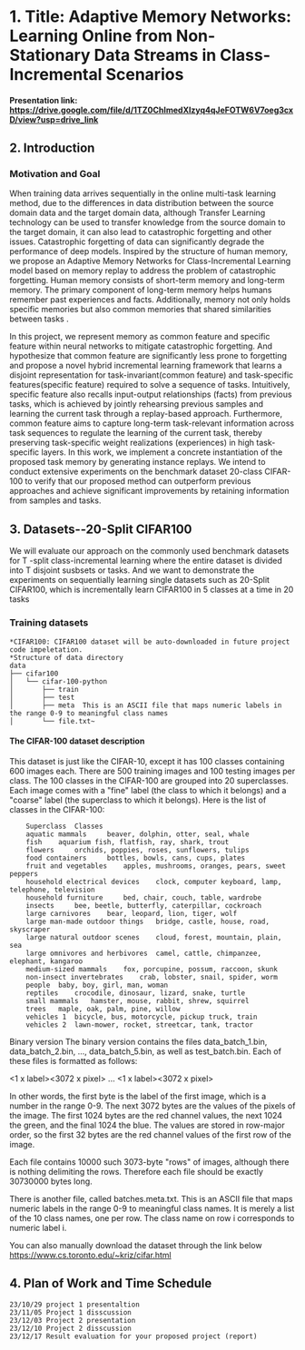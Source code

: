 # 1. Title: Adaptive Memory Networks: Learning Online from Non-Stationary Data Streams in Class-Incremental Scenarios
#### Presentation link: https://drive.google.com/file/d/1TZ0ChImedXlzyq4qJeFOTW6V7oeg3cxD/view?usp=drive_link
## 2. Introduction 	
### Motivation and Goal
When training data arrives sequentially in the online multi-task learning method, due to the differences in data distribution between the source domain data and the target domain data, although Transfer Learning technology can be used to transfer knowledge from the source domain to the target domain, it can also lead to catastrophic forgetting and other issues. Catastrophic forgetting of data can significantly degrade the performance of deep models. Inspired by the structure of human memory, we propose an Adaptive Memory Networks for Class-Incremental Learning model based on memory replay to address the problem of catastrophic forgetting. Human memory consists of short-term memory and long-term memory. The primary component of long-term memory helps humans remember past experiences and facts. Additionally, memory not only holds specific memories but also common memories that shared similarities between tasks . 

In this project,  we represent memory as common feature and specific feature within neural networks to mitigate catastrophic forgetting. And hypothesize that common feature are significantly less prone to forgetting and propose a novel hybrid incremental learning framework that learns a disjoint representation for task-invariant(common feature) and task-specific features(specific feature) required to solve a sequence of tasks. Intuitively, specific feature also recalls input-output relationships (facts) from previous tasks, which is achieved by jointly rehearsing previous samples and learning the current task through a replay-based approach. Furthermore, common feature aims to capture long-term task-relevant information across task sequences to regulate the learning of the current task, thereby preserving task-specific weight realizations (experiences) in high task-specific layers. In this work, we implement a concrete instantiation of the proposed task memory by generating instance replays. We intend to conduct extensive experiments on the benchmark dataset 20-class CIFAR-100 to verify that our proposed method can outperform previous approaches and achieve significant improvements by retaining information from samples and tasks.

## 3. Datasets--20-Split CIFAR100 
We will evaluate our approach on the commonly used benchmark datasets for T -split class-incremental learning where the entire dataset is divided into T disjoint susbsets or tasks.
And we want to demonstrate the experiments on sequentially learning single datasets such as 20-Split CIFAR100, which is incrementally learn CIFAR100 in 5 classes at a time in 20 tasks
### Training datasets
	*CIFAR100: CIFAR100 dataset will be auto-downloaded in future project code impeletation.
	*Structure of data directory
	data
	├── cifar100
	│   └── cifar-100-python
	│       ├── train
	│       ├── test
	│       ├── meta  This is an ASCII file that maps numeric labels in the range 0-9 to meaningful class names
	│       └── file.txt~

#### The CIFAR-100 dataset description
This dataset is just like the CIFAR-10, except it has 100 classes containing 600 images each. There are 500 training images and 100 testing images per class. The 100 classes in the CIFAR-100 are grouped into 20 superclasses. Each image comes with a "fine" label (the class to which it belongs) and a "coarse" label (the superclass to which it belongs).
Here is the list of classes in the CIFAR-100:

		Superclass 	Classes
		aquatic mammals 	beaver, dolphin, otter, seal, whale
		fish 	aquarium fish, flatfish, ray, shark, trout
		flowers 	orchids, poppies, roses, sunflowers, tulips
		food containers 	bottles, bowls, cans, cups, plates
		fruit and vegetables 	apples, mushrooms, oranges, pears, sweet peppers
		household electrical devices 	clock, computer keyboard, lamp, telephone, television
		household furniture 	bed, chair, couch, table, wardrobe
		insects 	bee, beetle, butterfly, caterpillar, cockroach
		large carnivores 	bear, leopard, lion, tiger, wolf
		large man-made outdoor things 	bridge, castle, house, road, skyscraper
		large natural outdoor scenes 	cloud, forest, mountain, plain, sea
		large omnivores and herbivores 	camel, cattle, chimpanzee, elephant, kangaroo
		medium-sized mammals 	fox, porcupine, possum, raccoon, skunk
		non-insect invertebrates 	crab, lobster, snail, spider, worm
		people 	baby, boy, girl, man, woman
		reptiles 	crocodile, dinosaur, lizard, snake, turtle
		small mammals 	hamster, mouse, rabbit, shrew, squirrel
		trees 	maple, oak, palm, pine, willow
		vehicles 1 	bicycle, bus, motorcycle, pickup truck, train
		vehicles 2 	lawn-mower, rocket, streetcar, tank, tractor
		
Binary version
The binary version contains the files data_batch_1.bin, data_batch_2.bin, ..., data_batch_5.bin, as well as test_batch.bin. Each of these files is formatted as follows:

<1 x label><3072 x pixel>
...
<1 x label><3072 x pixel>

In other words, the first byte is the label of the first image, which is a number in the range 0-9. The next 3072 bytes are the values of the pixels of the image. The first 1024 bytes are the red channel values, the next 1024 the green, and the final 1024 the blue. The values are stored in row-major order, so the first 32 bytes are the red channel values of the first row of the image.

Each file contains 10000 such 3073-byte "rows" of images, although there is nothing delimiting the rows. Therefore each file should be exactly 30730000 bytes long.

There is another file, called batches.meta.txt. This is an ASCII file that maps numeric labels in the range 0-9 to meaningful class names. It is merely a list of the 10 class names, one per row. The class name on row i corresponds to numeric label i. 


You can also manually download the dataset through the link below
https://www.cs.toronto.edu/~kriz/cifar.html


## 4. Plan of Work and Time Schedule
	23/10/29 project 1 presentaltion
	23/11/05 Project 1 disscussion
	23/12/03 Project 2 presentation
	23/12/10 Project 2 disscussion
	23/12/17 Result evaluation for your proposed project (report)










